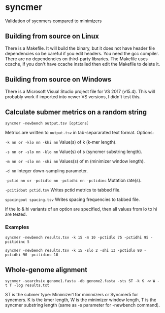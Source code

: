 # syncmer
Validation of sycnmers compared to minimizers

## Building from source on Linux
There is a Makefile. It will build the binary, but it does not have  header file dependencies so be careful if you edit headers. You need the gcc compiler. There are no dependencies on third-party libraries. 
The Makefile uses ccache, if you don't have ccache installed then edit the Makefile to delete it.

## Building from source on Windows
There is a Microsoft Visual Studio project file for VS 2017 (v15.4). This will probably work if imported into newer VS versions, I didn't test this.

## Calculate submer metrics on a random string

`syncmer -newbench output.tsv [options]`

Metrics are written to `output.tsv` in tab-separarated text format. Options:

`-k nn or -klo nn -khi nn` Value(s) of k (k-mer length).

`-s nn or -slo nn -klo nn` Value(s) of s (syncmer substring length).

`-m nn or -slo nn -shi nn` Values(s) of m (minimizer window length).

`-d nn` Integer down-sampling parameter.

`-pctid nn or -pctidlo nn -pctidhi nn -pctidinc` Mutation rate(s).

`-pcitidout pctid.tsv` Writes pctid metrics to tabbed file.

`spacingout spacing.tsv` Writes spacing frequencies to tabbed file.

If the lo & hi variants of an option are specified, then all values from lo to hi are tested.

### Examples

`syncmer -newbench results.tsv -k 15 -m 10 -pctidlo 75 -pctidhi 95 -pcitidinc 5`   

`syncmer -newbench results.tsv -k 15 -slo 2 -shi 13 -pctidlo 80 -pctidhi 90 -pcitidinc 10`   

## Whole-genome alignment

`sycnmer -searchsix genome1.fasta -db genome2.fasta -sts ST -k K -w W -t T -log results.txt`   

ST is the submer type: Minimizer1 for minimizers or Syncmer5 for syncmers. 
K is the kmer length, W is the minimizer window length, T is the syncmer substring length (same as -s parameter for -newbench command).

